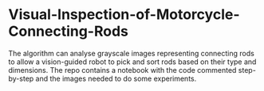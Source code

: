 # Visual-Inspection-of-Motorcycle-Connecting-Rods
The algorithm can analyse grayscale images representing connecting rods to allow a vision-guided robot to pick and sort rods based on their type and dimensions. The repo contains a notebook with the code commented step-by-step and the images needed to do some experiments.
